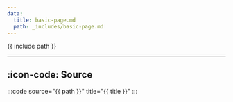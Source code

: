 ```yaml
---
data:
  title: basic-page.md
  path: _includes/basic-page.md
---
```

{{ include path }}

---

## :icon-code: Source

:::code source="{{ path }}" title="{{ title }}" :::
